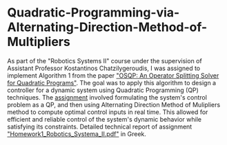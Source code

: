 # Quadratic-Programming-via-Alternating-Direction-Method-of-Multipliers
As part of the "Robotics Systems II" course under the supervision of Assistant Professor Kostantinos Chatzilygeroudis, I was assigned to implement Algorithm 1 from the paper ["OSQP: An Operator Splitting Solver for Quadratic Programs"](https://arxiv.org/pdf/1711.08013). The goal was to apply this algorithm to design a controller for a dynamic system using Quadratic Programming (QP) techniques. The [assignment](https://github.com/ChouliarasVasileios/Quadratic-Programming-via-Alternating-Direction-Method-of-Multipliers/blob/main/ECEUoP_RS_2_HW_1.pdf) involved formulating the system's control problem as a QP, and then using Alternating Direction Method of Mulipliers method to compute optimal control inputs in real time. This allowed for efficient and reliable control of the system's dynamic behavior while satisfying its constraints. Detailed technical report of assignment ["Homework1_Robotics_Systema_II.pdf"](https://github.com/ChouliarasVasileios/Quadratic-Programming-via-Alternating-Direction-Method-of-Multipliers/blob/main/Homework1_Robotics_Systems_II.pdf) in Greek.
